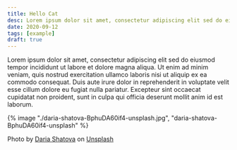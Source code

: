 ```yaml
---
title: Hello Cat
desc: Lorem ipsum dolor sit amet, consectetur adipiscing elit sed do eiusmod tempor incididunt ut labore et dolore magna aliqua.
date: 2020-09-12
tags: [example]
draft: true
---
```


Lorem ipsum dolor sit amet, consectetur adipiscing elit sed do eiusmod tempor incididunt ut labore et dolore magna aliqua. Ut enim ad minim veniam, quis nostrud exercitation ullamco laboris nisi ut aliquip ex ea commodo consequat. Duis aute irure dolor in reprehenderit in voluptate velit esse cillum dolore eu fugiat nulla pariatur. Excepteur sint occaecat cupidatat non proident, sunt in culpa qui officia deserunt mollit anim id est laborum.

{% image "./daria-shatova-BphuDA60if4-unsplash.jpg", "daria-shatova-BphuDA60if4-unsplash" %}

Photo by <a href="https://unsplash.com/@dariasha911?utm_content=creditCopyText&utm_medium=referral&utm_source=unsplash">Daria Shatova</a> on <a href="https://unsplash.com/photos/white-and-brown-cat-lying-on-brown-wooden-floor-BphuDA60if4?utm_content=creditCopyText&utm_medium=referral&utm_source=unsplash">Unsplash</a>

